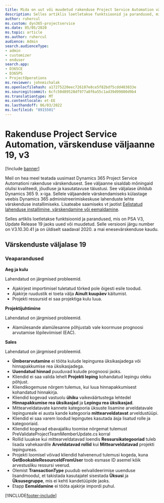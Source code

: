 ```yaml
---
title: Mida on uut või muudetud rakenduse Project Service Automation värskenduse väljaandes 19, V3
description: Selles artiklis loetletakse funktsioonid ja parandused, mis on saadaval jaotises Project Service Automation Update Release 19, V3.
author: ruhercul
ms.custom: dyn365-projectservice
ms.date: 05/05/2020
ms.topic: article
ms.author: ruhercul
audience: Admin
search.audienceType:
- admin
- customizer
- enduser
search.app:
- D365CE
- D365PS
- ProjectOperations
ms.reviewer: johnmichalak
ms.openlocfilehash: a17275220eec726107e8ce5f82bdf5cdd403033e
ms.sourcegitcommit: 6cfc50d89528df977a8f6a55c1ad39d99800d9b4
ms.translationtype: MT
ms.contentlocale: et-EE
ms.lasthandoff: 06/03/2022
ms.locfileid: "8915501"
---
```

# <a name="project-service-automation-update-release-19-v3"></a>Rakenduse Project Service Automation, värskenduse väljaanne 19, v3

[!include [banner](../includes/psa-now-project-operations.md)]

Meil on hea meel teatada uusimast Dynamics 365 Project Service Automationi rakenduse värskendusest. See väljaanne sisaldab mõningaid olulisi kvaliteedi, jõudluse ja kasutatavuse täiustusi. See väljalase ühildub Dynamics 365 9. x-iga. Sellele väljaandele värskendamiseks külastage veebis Dynamics 365 administreerimiskeskuse lahenduste lehte värskenduse installimiseks. Lisateabe saamiseks vt jaotist [Eelistatud lahenduse installimine, värskendamine või eemaldamine](/power-platform/admin/install-remove-preferred-solution).

Selles artiklis loetletakse funktsioonid ja parandused, mis on PSA V3, Update Release 19 jaoks uued või muudetud. Selle versiooni järgu number on V3.10.30.41 ja on üldiselt saadaval 2020. a mai enesevärskenduse kaudu.

## <a name="update-release-19"></a>Värskenduste väljalase 19

### <a name="bug-fixes"></a>Veaparandused

**Aeg ja kulu**

Lahendatud on järgmised probleemid. 

- Ajakirjest importimisel tuletatud tõrked pole õigesti esile toodud.
- Ajakirje ruudustik ei toeta välja **Ainult kuupäev** käitumist.
- Projekti ressursid ei saa projektiga kulu luua.

**Projektijuhtimine**

Lahendatud on järgmised probleemid. 

-  Alamülesande alamülesanne põhjustab vale koormuse prognoosi arvutamise lõpileviimisel (EAC).

**Sales**

Lahendatud on järgmised probleemid. 

- **Ümberarvutamine** ei tööta kulude lepingurea üksikasjadega või hinnapakkumise rea üksikasjadega.
- **Uuendatud hinnad** puuduvad kulude prognoosi jaoks.
-  Kliendid ei saa valida lehelt **Projekti leping** kohandatud lepingu oleku põhjust.
- Kliendikogemuse nõrgem tulemus, kui luua hinnapakkumisest kohandatud hinnakirja.
- Kliendid kogevad vastuolu **ühiku** vaikeväärtustega lehtedel **Hinnapakkumise rea üksikasjad** ja **Lepingu rea üksikasjad**.
- Mittearveldatavate kannete kategooria üksuste lisamine arveldatavale lepingureale ei austa kande kategooria **mittearveldatavat** arveldustüüpi.
- Kliendid ei saa varem loodud lepingutes kasutada äsja lisatud rolle ja kategooriaid.
- Kliendid kogevad ebavajaliku toomise nõrgemat tulemust PreValidateProjectTeamMemberUpdate.cs korral
- Rollid luuakse kui mittearveldatavad loendis **Ressursikategooriad** tuleb lisada vahekaardile **Arveldatavad rollid** kui **Mittearveldatavad** projekti lepingureas.
- Projekti loomisel võivad kliendid halvenenud tulemusi kogeda, kuna **GetBookableResourceIdFromUser** toob esmase ID asemel kõik arvestusliku ressursi veerud.
- Olemist **TransactionType** puudub eelvalideerimise uuenduse lisandmoodul, et takistada kasutajatel sisestada **Üksusi** ja **Üksusegruppe**, mis ei kehti kandetüüpide jaoks.
- Etapp **Eemaldamine** ei tööta ajakirje impordi puhul.


[!INCLUDE[footer-include](../includes/footer-banner.md)]
